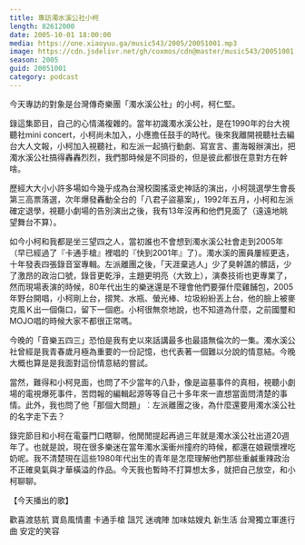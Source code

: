 ```yaml
---
title: 專訪濁水溪公社小柯
length: 82612000
date: 2005-10-01 18:00:00
media: https://one.xiaoyuu.ga/music543/2005/20051001.mp3
image: https://cdn.jsdelivr.net/gh/coxmos/cdn@master/music543/20051001.jpg
season: 2005
guid: 20051001
category: podcast
---
```


今天專訪的對象是台灣傳奇樂團「濁水溪公社」的小柯，柯仁堅。

錄這集節目，自己的心情滿複雜的。當年初識濁水溪公社，是在1990年的台大視聽社mini concert，小柯尚未加入，小應擔任鼓手的時代。後來我離開視聽社去編台大人文報，小柯加入視聽社，和左派一起搞行動劇、寫宣言、畫海報辦演出，把濁水溪公社搞得轟轟烈烈，我們那時候是不同掛的，但是彼此都很在意對方在幹啥。

歷經大大小小許多場如今幾乎成為台灣校園搖滾史神話的演出，小柯競選學生會長第三高票落選，次年爆發轟動全台的「八君子盜墓案」，1992年五月，小柯和左派確定退學，視聽小劇場的告別演出之後，我有13年沒再和他們見面了（遠遠地眺望舞台不算）。

如今小柯和我都是坐三望四之人，當初誰也不會想到濁水溪公社會走到2005年（早已經過了『卡通手槍』裡唱的『快到2001年』了）。濁水溪的團員屢經更迭，十年發表四張錄音室專輯。左派離團之後，「天涯棄逃人」少了臭幹譙的髒話，少了激昂的政治口號，錄音更乾淨，主題更明亮（大致上），演奏技術也更專業了，然而現場表演的時候，80年代出生的樂迷還是不理會他們要彈什麼雞餔包，2005年野台開唱，小柯剛上台，摺凳、水瓶、螢光棒、垃圾紛紛丟上台，他的臉上被麥克風Ｋ出一個傷口，留下一個疤。小柯很無奈地說，也不知道為什麼，之前國璽和MOJO唱的時候大家不都很正常嗎。

今晚的「音樂五四三」恐怕是我有史以來話講最多也最語無倫次的一集。濁水溪公社曾經是我青春歲月極為重要的一份記憶，也代表著一個難以分說的情意結。今晚大概也算是是我面對這份情意結的嘗試。

當然，難得和小柯見面，也問了不少當年的八卦，像是盜墓事件的真相，視聽小劇場的電視爆死事件，苦悶報的編輯起源等等自己十多年來一直想當面問清楚的事情。此外，我也問了他「那個大問題」︰左派離團之後，為什麼還要用濁水溪公社的名字走下去？

錄完節目和小柯在電臺門口瞎聊，他閒閒提起再過三年就是濁水溪公社出道20週年了。也就是說，現在很多樂迷在當年濁水溪衝州撞府的時候，都還在娘親懷裡吃奶呢。我不清楚現在這些1980年代出生的青年是怎麼理解他們那些重鹹重辣政治不正確臭氣與才華橫溢的作品。今天我也暫時不打算想太多，就把自己放空，和小柯聊聊。

【今天播出的歌】

歡喜渡慈航
寶島風情畫
卡通手槍
詛咒
迷魂陣
加味姑嫂丸
新生活
台灣獨立軍進行曲
安定的笑容

